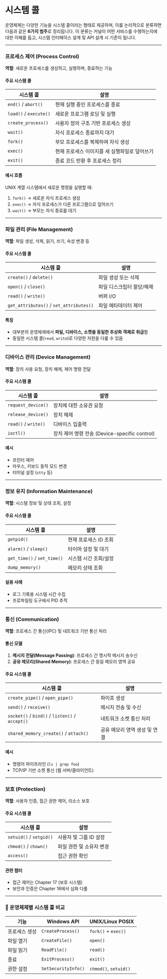 # 시스템 콜

운영체제는 다양한 기능을 시스템 콜이라는 형태로 제공하며, 이를 논리적으로 분류하면 다음과 같은 **6가지 범주**로 정리됩니다. 이 분류는 커널이 어떤 서비스를 수행하는지에 대한 이해를 돕고, 시스템 인터페이스 설계 및 API 설계 시 기준이 됩니다.

***

### 프로세스 제어 (Process Control)

**역할**: 새로운 프로세스를 생성하고, 실행하며, 종료하는 기능

#### 주요 시스템 콜

| 시스템 콜                  | 설명                        |
| ---------------------- | ------------------------- |
| `end()` / `abort()`    | 현재 실행 중인 프로세스를 종료         |
| `load()` / `execute()` | 새로운 프로그램 로딩 및 실행          |
| `create_process()`     | 사용자 정의 구조 기반 프로세스 생성      |
| `wait()`               | 자식 프로세스 종료까지 대기           |
| `fork()`               | 부모 프로세스를 복제하여 자식 생성       |
| `exec()`               | 현재 프로세스 이미지를 새 실행파일로 덮어쓰기 |
| `exit()`               | 종료 코드 반환 후 프로세스 정리        |

#### 예시 흐름

UNIX 계열 시스템에서 새로운 명령을 실행할 때:

1. `fork()` → 새로운 자식 프로세스 생성
2. `exec()` → 자식 프로세스가 다른 프로그램으로 덮어쓰기
3. `wait()` → 부모는 자식 종료를 대기

***

### 파일 관리 (File Management)

**역할**: 파일 생성, 삭제, 읽기, 쓰기, 속성 변경 등

#### 주요 시스템 콜

| 시스템 콜                                   | 설명             |
| --------------------------------------- | -------------- |
| `create()` / `delete()`                 | 파일 생성 또는 삭제    |
| `open()` / `close()`                    | 파일 디스크립터 할당/해제 |
| `read()` / `write()`                    | 버퍼 I/O         |
| `get_attributes()` / `set_attributes()` | 파일 메타데이터 제어    |

#### 특징

* 대부분의 운영체제에서 **파일, 디바이스, 소켓을 동일한 추상화 객체로 취급**함
* 동일한 시스템 콜(`read`, `write`)로 다양한 자원을 다룰 수 있음

***

### 디바이스 관리 (Device Management)

**역할**: 장치 사용 요청, 장치 해제, 제어 명령 전달

#### 주요 시스템 콜

| 시스템 콜                | 설명                                    |
| -------------------- | ------------------------------------- |
| `request_device()`   | 장치에 대한 소유권 요청                         |
| `release_device()`   | 장치 해제                                 |
| `read()` / `write()` | 디바이스 입출력                              |
| `ioctl()`            | 장치 제어 명령 전송 (Device-specific control) |

#### 예시

* 프린터 제어
* 마우스, 키보드 동작 모드 변경
* 터미널 설정 (`stty` 등)

***

### 정보 유지 (Information Maintenance)

**역할**: 시스템 정보 및 상태 조회, 설정

#### 주요 시스템 콜

| 시스템 콜                       | 설명            |
| --------------------------- | ------------- |
| `getpid()`                  | 현재 프로세스 ID 조회 |
| `alarm()` / `sleep()`       | 타이머 설정 및 대기   |
| `get_time()` / `set_time()` | 시스템 시간 조회/설정  |
| `dump_memory()`             | 메모리 상태 조회     |

#### 실용 사례

* 로그 기록용 시스템 시간 수집
* 프로파일링 도구에서 PID 추적

***

### 통신 (Communication)

**역할**: 프로세스 간 통신(IPC) 및 네트워크 기반 통신 처리

#### 통신 모델

1. **메시지 전달(Message Passing)**: 프로세스 간 명시적 메시지 송수신
2. **공유 메모리(Shared Memory)**: 프로세스 간 동일 메모리 영역 공유

#### 주요 시스템 콜

| 시스템 콜                                           | 설명                |
| ----------------------------------------------- | ----------------- |
| `create_pipe()` / `open_pipe()`                 | 파이프 생성            |
| `send()` / `receive()`                          | 메시지 전송 및 수신       |
| `socket()` / `bind()` / `listen()` / `accept()` | 네트워크 소켓 통신 처리     |
| `shared_memory_create()` / `attach()`           | 공유 메모리 영역 생성 및 연결 |

#### 예시

* 명령어 파이프라인 (`ls | grep foo`)
* TCP/IP 기반 소켓 통신 (웹 서버/클라이언트)

***

### 보호 (Protection)

**역할**: 사용자 인증, 접근 권한 제어, 리소스 보호

#### 주요 시스템 콜

| 시스템 콜                   | 설명             |
| ----------------------- | -------------- |
| `setuid()` / `setgid()` | 사용자 및 그룹 ID 설정 |
| `chmod()` / `chown()`   | 파일 권한 및 소유자 변경 |
| `access()`              | 접근 권한 확인       |

#### 관련 챕터

* 접근 제어는 Chapter 17 (보호 시스템)
* 보안과 인증은 Chapter 16에서 심화 다룸

***

### 📝 운영체제별 시스템 콜 비교

| 기능      | Windows API         | UNIX/Linux POSIX      |
| ------- | ------------------- | --------------------- |
| 프로세스 생성 | `CreateProcess()`   | `fork()` + `exec()`   |
| 파일 열기   | `CreateFile()`      | `open()`              |
| 파일 읽기   | `ReadFile()`        | `read()`              |
| 종료      | `ExitProcess()`     | `exit()`              |
| 권한 설정   | `SetSecurityInfo()` | `chmod()`, `setuid()` |

